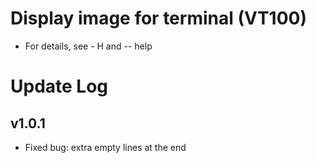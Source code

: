 # Display image for terminal (VT100)
- For details, see - H and -- help

# Update Log
## v1.0.1
- Fixed bug: extra empty lines at the end
